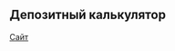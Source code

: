 <h2>Депозитный калькулятор</h2>
<a href="https://daniilsaenko.github.io/Calcyl-Deposita/" class="">Сайт</a>
